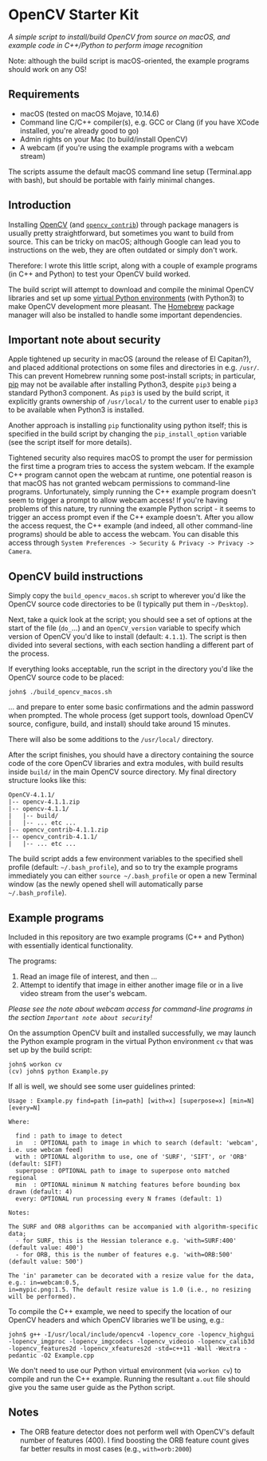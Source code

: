 # OpenCV Starter Kit

_A simple script to install/build OpenCV from source on macOS, and example code in C++/Python to perform image recognition_

Note: although the build script is macOS-oriented, the example programs should work on any OS!

## Requirements

* macOS (tested on macOS Mojave, 10.14.6)
* Command line C/C++ compiler(s), e.g. GCC or Clang (if you have XCode installed, you're already good to go)
* Admin rights on your Mac (to build/install OpenCV)
* A webcam (if you're using the example programs with a webcam stream)

The scripts assume the default macOS command line setup (Terminal.app with bash), but should be portable with fairly minimal changes.

## Introduction

Installing [OpenCV](https://opencv.org/) (and [`opencv_contrib`](https://github.com/opencv/opencv_contrib)) through package managers is usually pretty straightforward, but sometimes you want to build from source. This can be tricky on macOS; although Google can lead you to instructions on the web, they are often outdated or simply don't work.

Therefore: I wrote this little script, along with a couple of example programs (in C++ and Python) to test your OpenCV build worked.

The build script will attempt to download and compile the minimal OpenCV libraries and set up some [virtual Python environments](https://virtualenvwrapper.readthedocs.io/en/latest/) (with Python3) to make OpenCV development more pleasant. The [Homebrew](https://brew.sh/) package manager will also be installed to handle some important dependencies.

## Important note about security

Apple tightened up security in macOS (around the release of El Capitan?), and placed additional protections on some files and directories in e.g. `/usr/`. This can prevent Homebrew running some post-install scripts; in particular, [pip](https://pip.pypa.io/en/stable/) may not be available after installing Python3, despite `pip3` being a standard Python3 component. As `pip3` is used by the build script, it explicitly grants ownership of `/usr/local/` to the current user to enable `pip3` to be available when Python3 is installed.

Another approach is installing `pip` functionality using python itself; this is specified in the build script by changing the `pip_install_option` variable (see the script itself for more details).

Tightened security also requires macOS to prompt the user for permission the first time a program tries to access the system webcam. If the example C++ program cannot open the webcam at runtime, one potential reason is that macOS has not granted webcam permissions to command-line programs. Unfortunately, simply running the C++ example program doesn't seem to trigger a prompt to allow webcam access! If you're having problems of this nature, try running the example Python script - it seems to trigger an access prompt even if the C++ example doesn't. After you allow the access request, the C++ example (and indeed, all other command-line programs) should be able to access the webcam. You can disable this access through `System Preferences -> Security & Privacy -> Privacy -> Camera`.

## OpenCV build instructions

Simply copy the `build_opencv_macos.sh` script to wherever you'd like the OpenCV source code directories to be (I typically put them in `~/Desktop`).

Next, take a quick look at the script; you should see a set of options at the start of the file (`do_`...) and an `OpenCV_version` variable to specify which version of OpenCV you'd like to install (default: `4.1.1`). The script is then divided into several sections, with each section handling a different part of the process.

If everything looks acceptable, run the script in the directory you'd like the OpenCV source code to be placed:

	john$ ./build_opencv_macos.sh

... and prepare to enter some basic confirmations and the admin password when prompted. The whole process (get support tools, download OpenCV source, configure, build, and install) should take around 15 minutes.

There will also be some additions to the `/usr/local/` directory.

After the script finishes, you should have a directory containing the source code of the core OpenCV libraries and extra modules, with build results inside `build/` in the main OpenCV source directory. My final directory structure looks like this:

	OpenCV-4.1.1/
	|-- opencv-4.1.1.zip
	|-- opencv-4.1.1/
	|   |-- build/
	|   |-- ... etc ...
	|-- opencv_contrib-4.1.1.zip
	|-- opencv_contrib-4.1.1/
	|   |-- ... etc ...

The build script adds a few environment variables to the specified shell profile (default: `~/.bash_profile`), and so to try the example programs immediately you can either `source ~/.bash_profile` or open a new Terminal window (as the newly opened shell will automatically parse `~/.bash_profile`).

## Example programs

Included in this repository are two example programs (C++ and Python) with essentially identical functionality.

The programs:

1. Read an image file of interest, and then ...
2. Attempt to identify that image in either another image file or in a live video stream from the user's webcam.

_Please see the note about webcam access for command-line programs in the section `Important note about security`!_

On the assumption OpenCV built and installed successfully, we may launch the Python example program in the virtual Python environment `cv` that was set up by the build script:

	john$ workon cv
	(cv) john$ python Example.py

If all is well, we should see some user guidelines printed:

	Usage : Example.py find=path [in=path] [with=x] [superpose=x] [min=N] [every=N]

	Where:

	  find : path to image to detect
	  in   : OPTIONAL path to image in which to search (default: 'webcam', i.e. use webcam feed)
	  with : OPTIONAL algorithm to use, one of 'SURF', 'SIFT', or 'ORB' (default: SIFT)
	  superpose : OPTIONAL path to image to superpose onto matched regional
	  min  : OPTIONAL minimum N matching features before bounding box drawn (default: 4)
	  every: OPTIONAL run processing every N frames (default: 1)

	Notes:

	The SURF and ORB algorithms can be accompanied with algorithm-specific data;
	  - for SURF, this is the Hessian tolerance e.g. 'with=SURF:400' (default value: 400')
	  - for ORB, this is the number of features e.g. 'with=ORB:500' (default value: 500')

	The 'in' parameter can be decorated with a resize value for the data, e.g.: in=webcam:0.5,
	in=mypic.png:1.5. The default resize value is 1.0 (i.e., no resizing will be performed).

To compile the C++ example, we need to specify the location of our OpenCV headers and which OpenCV libraries we'll be using, e.g.:

	john$ g++ -I/usr/local/include/opencv4 -lopencv_core -lopencv_highgui -lopencv_imgproc -lopencv_imgcodecs -lopencv_videoio -lopencv_calib3d -lopencv_features2d -lopencv_xfeatures2d -std=c++11 -Wall -Wextra -pedantic -O2 Example.cpp

We don't need to use our Python virtual environment (via `workon cv`) to compile and run the C++ example. Running the resultant `a.out` file should give you the same user guide as the Python script.

## Notes

* The ORB feature detector does not perform well with OpenCV's default number of features (400). I find boosting the ORB feature count gives far better results in most cases (e.g., `with=orb:2000`)